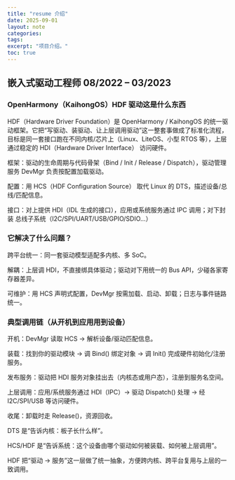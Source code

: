 ```yaml
---
title: "resume 介绍"
date: 2025-09-01
layout: note
categories: 
tags: 
excerpt: "项目介绍。"
toc: true
---
```


## 嵌入式驱动工程师 08/2022 – 03/2023

### OpenHarmony（KaihongOS）HDF 驱动这是什么东西
HDF（Hardware Driver Foundation）是 OpenHarmony / KaihongOS 的统一驱动框架。它把“写驱动、装驱动、让上层调用驱动”这一整套事做成了标准化流程，目标是同一套接口跑在不同内核/芯片上（Linux、LiteOS、小型 RTOS 等），上层通过稳定的 HDI（Hardware Driver Interface） 访问硬件。


框架：驱动的生命周期与代码骨架（Bind / Init / Release / Dispatch），驱动管理服务 DevMgr 负责按配置加载驱动。

配置：用 HCS（HDF Configuration Source） 取代 Linux 的 DTS，描述设备/总线/匹配信息。

接口：对上提供 HDI（IDL 生成的接口），应用或系统服务通过 IPC 调用；对下封装 总线子系统（I2C/SPI/UART/USB/GPIO/SDIO…）

### 它解决了什么问题？

跨平台统一：同一套驱动模型适配多内核、多 SoC。

解耦：上层调 HDI，不直接绑具体驱动；驱动对下用统一的 Bus API，少碰各家寄存器差异。

可维护：用 HCS 声明式配置，DevMgr 按需加载、启动、卸载；日志与事件链路统一。


### 典型调用链（从开机到应用用到设备）

开机：DevMgr 读取 HCS → 解析设备/驱动匹配信息。

装载：找到你的驱动模块 → 调 Bind() 绑定对象 → 调 Init() 完成硬件初始化/注册服务。

发布服务：驱动把 HDI 服务对象挂出去（内核态或用户态），注册到服务名空间。

上层调用：应用/系统服务通过 HDI（IPC）→ 驱动 Dispatch() 处理 → 经 I2C/SPI/USB 等访问硬件。

收尾：卸载时走 Release()，资源回收。


DTS 是“告诉内核：板子长什么样”。

HCS/HDF 是“告诉系统：这个设备由哪个驱动如何被装载、如何被上层调用”。

HDF 把“驱动 → 服务”这一层做了统一抽象，方便跨内核、跨平台复用与上层的一致调用。


